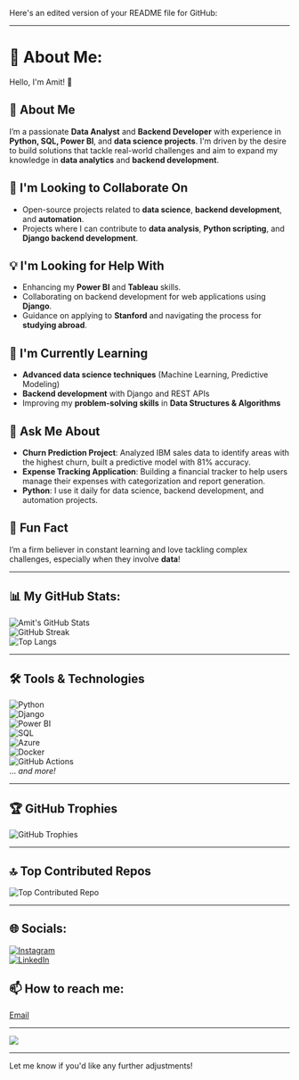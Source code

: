 Here's an edited version of your README file for GitHub:

---

# 💫 About Me:
Hello, I'm Amit! 👋  
## 🚀 About Me  
I’m a passionate **Data Analyst** and **Backend Developer** with experience in **Python, SQL, Power BI**, and **data science projects**. I'm driven by the desire to build solutions that tackle real-world challenges and aim to expand my knowledge in **data analytics** and **backend development**.  

## 💼 I'm Looking to Collaborate On  
- Open-source projects related to **data science**, **backend development**, and **automation**.  
- Projects where I can contribute to **data analysis**, **Python scripting**, and **Django backend development**.  

## 💡 I'm Looking for Help With  
- Enhancing my **Power BI** and **Tableau** skills.  
- Collaborating on backend development for web applications using **Django**.  
- Guidance on applying to **Stanford** and navigating the process for **studying abroad**.  

## 🌱 I'm Currently Learning  
- **Advanced data science techniques** (Machine Learning, Predictive Modeling)  
- **Backend development** with Django and REST APIs  
- Improving my **problem-solving skills** in **Data Structures & Algorithms**  

## 💬 Ask Me About  
- **Churn Prediction Project**: Analyzed IBM sales data to identify areas with the highest churn, built a predictive model with 81% accuracy.  
- **Expense Tracking Application**: Building a financial tracker to help users manage their expenses with categorization and report generation.  
- **Python**: I use it daily for data science, backend development, and automation projects.  

## 🎉 Fun Fact  
I’m a firm believer in constant learning and love tackling complex challenges, especially when they involve **data**!  

---

## 📊 My GitHub Stats:  
![Amit's GitHub Stats](https://github-readme-stats.vercel.app/api?username=amitk249&show_icons=true&theme=radical)  
![GitHub Streak](https://github-readme-streak-stats.herokuapp.com/?user=amitk249&theme=radical)  
![Top Langs](https://github-readme-stats.vercel.app/api/top-langs/?username=amitk249&theme=radical&layout=compact)  

---

## 🛠️ Tools & Technologies  
![Python](https://img.shields.io/badge/-Python-3776AB?logo=python&logoColor=white&style=for-the-badge)  
![Django](https://img.shields.io/badge/-Django-092E20?logo=django&logoColor=white&style=for-the-badge)  
![Power BI](https://img.shields.io/badge/-PowerBI-F2C811?logo=powerbi&logoColor=black&style=for-the-badge)  
![SQL](https://img.shields.io/badge/-SQL-4479A1?logo=postgresql&logoColor=white&style=for-the-badge)  
![Azure](https://img.shields.io/badge/azure-%230072C6.svg?style=for-the-badge&logo=microsoftazure&logoColor=white)  
![Docker](https://img.shields.io/badge/docker-%230db7ed.svg?style=for-the-badge&logo=docker&logoColor=white)  
![GitHub Actions](https://img.shields.io/badge/github%20actions-%232671E5.svg?style=for-the-badge&logo=githubactions&logoColor=white)  
... *and more!*  

---

## 🏆 GitHub Trophies  
![GitHub Trophies](https://github-profile-trophy.vercel.app/?username=amitk249&theme=radical&no-frame=false&no-bg=true&margin-w=4)

---

## 🔝 Top Contributed Repos  
![Top Contributed Repo](https://github-contributor-stats.vercel.app/api?username=amitk249&limit=5&theme=radical&combine_all_yearly_contributions=true)

---

## 🌐 Socials:  
[![Instagram](https://img.shields.io/badge/Instagram-%23E4405F.svg?logo=Instagram&logoColor=white)](https://instagram.com/a_kalal10)  
[![LinkedIn](https://img.shields.io/badge/-LinkedIn-0077B5?logo=linkedin&logoColor=white&style=for-the-badge)](https://www.linkedin.com/in/your-linkedin-profile/)  

## 📫 How to reach me:  
[Email](mailto:your-email@example.com)

---

[![](https://visitcount.itsvg.in/api?id=amitk249&icon=0&color=0)](https://visitcount.itsvg.in)

---

Let me know if you'd like any further adjustments!
